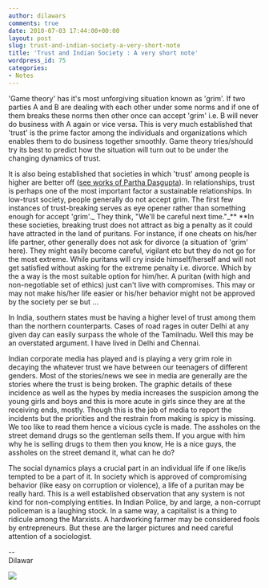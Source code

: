 ```yaml
---
author: dilawars
comments: true
date: 2010-07-03 17:44:00+00:00
layout: post
slug: trust-and-indian-society-a-very-short-note
title: 'Trust and Indian Society : A very short note'
wordpress_id: 75
categories:
- Notes
---
```


'Game theory' has it's most unforgiving situation known as 'grim'. If two  parties A and B are dealing with each other under some norms and if one of  them breaks these norms then other once can accept 'grim' i.e. B will  never do business with A again or vice versa. This is very much established that 'trust' is the prime factor among the individuals and organizations which enables them to do business together smoothly. Game theory tries/should try its best to predict how the situation will turn out to be under the changing dynamics of trust.  
  
It is also being established that societies in which 'trust' among people is higher are better off ([see works of Partha Dasgupta](http://www.econ.cam.ac.uk/faculty/dasgupta/index.htm)). In relationships, trust is perhaps one of the most important factor a sustainable relationships. In low-trust society, people generally do not accept grim. The first few instances of trust-breaking serves as eye opener rather than something enough for accept 'grim'._ They think, "We'll be careful next time."_** **In these societies, breaking trust does not attract as big a penalty as it could have attracted in the land of puritans. For instance, if one cheats on his/her life partner, other generally does not ask for divorce (a situation of 'grim' here). They might easily become careful, vigilant etc but they do not go for the most extreme. While puritans will cry inside himself/herself and will not get satisfied without asking for the extreme penalty i.e. divorce. Which by the a way is the most suitable option for him/her. A puritan (with high and non-negotiable set of ethics) just can't live with compromises. This may or may not make his/her life easier or his/her behavior might not be approved by the society per se but ...  
  
In India, southern states must be having a higher level of trust among them than the northern counterparts. Cases of road rages in outer Delhi at any given day can easily surpass the whole of the Tamilnadu. Well this may be an overstated argument. I have lived in Delhi and Chennai.  
  
Indian corporate media has played and is playing a very grim role in decaying the whatever trust we have between our teenagers of different genders. Most of the stories/news we see in media are generally are the stories where the trust is being broken. The graphic details of these incidence as well as the hypes by media increases the suspicion among the young girls and boys and this is more acute in girls since they are at the receiving ends, mostly. Though this is the job of media to report the incidents but the priorities and the restrain from making is spicy is missing. We too like to read them hence a vicious cycle is made. The assholes on the street demand drugs so the gentleman sells them. If you argue with him why he is selling drugs to them then you know, He is a nice guys, the assholes on the street demand it, what can he do?  
  
  
The social dynamics plays a crucial part in an individual life if one like/is tempted to be a part of it. In society which is approved of compromising behavior (like easy on corruption or violence), a life of a puritan may be really hard. This is a well established observation that any system is not kind for non-complying entities. In Indian Police, by and large, a non-corrupt policeman is a laughing stock. In a same way, a capitalist is a thing to ridicule among the Marxists. A hardworking farmer may be considered fools by entrepreneurs. But these are the larger pictures and need careful attention of a sociologist.  
  
  
--  
Dilawar

![](https://blogger.googleusercontent.com/tracker/3794193585985230867-2579997464118403514?l=dilawarsays.blogspot.com)
